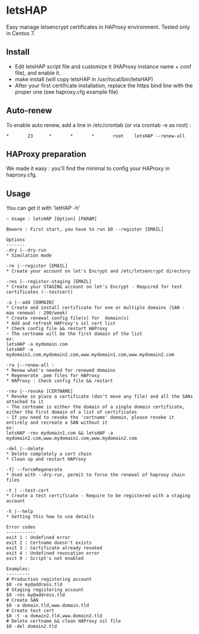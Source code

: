 # letsHAP
Easy manage letsencrypt certificates in HAProxy environment. Tested only in Centos 7.

## Install
- Edit letsHAP script file and customize it (HAProxy instance name + conf file), and enable it.
- make install (will copy letsHAP in /usr/local/bin/letsHAP)
- After your first certificate installation, replace the https bind line with the proper one (see haproxy.cfg example file)

## Auto-renew
To enable auto renew, add a line in /etc/crontab (or via crontab -e as root) :

`` *       23      *       *       *       root    letsHAP --renew-all ``

## HAProxy preparation
We made it easy : you'll find the minimal to config your HAProxy in haproxy.cfg.

## Usage
You can get it with 'letHAP -h'


 ```
 ~ Usage : letsHAP [Option] [PARAM]

 Beware : First start, you have to run $0 --register [EMAIL]

Options
-------
-dry |--dry-run
* Simulation mode

-re |--register [EMAIL]
* Create your account on let's Encrypt and /etc/letsencrypt directory

-res |--register-staging [EMAIL]
* Create your STAGING account on let's Encrypt - Required for test certificates (--testcert)

-a |--add [DOMAIN]
* Create and install certificate for one or multiple domains (SAN - max renewal : 200/week)
* Create renewal config file(s) for  domain(s)
* Add and refresh HAProxy's ssl cert list
* Check config file && restart HAProxy
~ The certname will be the first domain of the list
ex:
letsHAP -a mydomain.com
letsHAP -a mydomain1.com,mydomain2.com,www.mydomain1.com,www.mydomain2.com

-ra |--renew-all :
* Renew what's needed for renewed domains
* Regenerate .pem files for HAProxy
* HAProxy : Check config file && restart

-rev |--revoke [CERTNAME]
* Revoke in place a certificate (don't move any file) and all the SANs attached to it
~ The certname is either the domain of a single domain certificate, either the first domain of a list of certificates
~ If you need to revoke the 'certname' domain, please revoke it entirely and recreate a SAN without it
ex:
letsHAP -rev mydomain1.com && letsHAP -a mydomain2.com,www.mydomain1.com,www.mydomain2.com

-del |--delete
* Delete completely a cert chain
* Clean up and restart HAProxy

-f| --forceRegenerate
* Used with --dry-run, permit to force the renewal of haproxy chain files

-t | --test-cert
* Create a test certificate - Require to be registered with a staging account

-h |--help
* Getting this how to use details

Error codes
-----------
exit 1 : Undefined error
exit 2 : Certname doesn't exists
exit 3 : Certificate already revoked
exit 4 : Undefined revocation error
exit 9 : Script's not enabled

Examples:
---------
# Production registering account
$0 -re my@address.tld
# Staging registering account
$0 -res my@address.tld
# Create SAN 
$0 -a domain.tld,www.domain.tld
# Create test cert
$0 -t -a domain2.tld,www.domain2.tld
# Delete certname && clean HAProxy ssl file 
$0 -del domain2.tld

```
